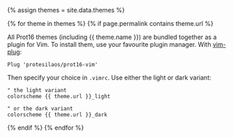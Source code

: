 {% assign themes = site.data.themes %}

{% for theme in themes %}
{% if page.permalink contains theme.url %}

All Prot16 themes (including {{ theme.name }}) are bundled together as a plugin for Vim. To install them, use your favourite plugin manager. With [vim-plug](https://github.com/junegunn/vim-plug):

```vim
Plug 'protesilaos/prot16-vim'
```

Then specify your choice in `.vimrc`. Use either the light or dark variant:

```vim
" the light variant
colorscheme {{ theme.url }}_light

" or the dark variant
colorscheme {{ theme.url }}_dark
```

{% endif %}
{% endfor %}
